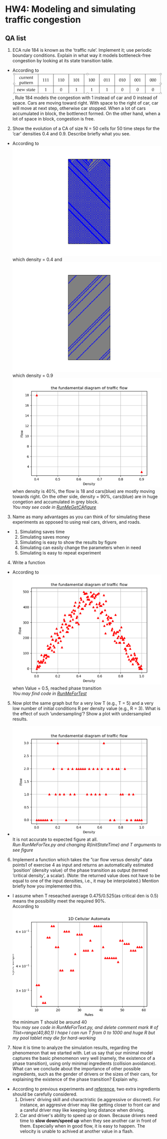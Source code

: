 # HW4: Modeling and simulating traffic congestion 
## QA list
1. ECA rule 184 is known as the ’traffic rule’. Implement it; use periodic boundary conditions. Explain in what way it models bottleneck-free congestion by looking at its state transition table.
*  According to ![transiant states](rule184states.png), Rule 184 models the congestion with 1 instead of car and 0 instead of space. Cars are moving toward right. With space to the right of car, car will move at next step, otherwise car stopped. When a lot of cars accumulated in block, the bottlenect formed. On the other hand, when a lot of space in block, congestion is free.  
2. Show the evolution of a CA of size N = 50 cells for 50 time steps for the ’car’ densities 0.4 and 0.9. Describe briefly what you see.
* According to ![0.4](ca184_density0.4.png)which density = 0.4 and ![0.9](ca184_density0.9.png) which density = 0.9  
![Q2](Q2.PNG)
when density is 40%, the flow is 18 and cars(blue) are mostly moving towards right. On the other side, density = 90%, cars(blue) are in huge congetion and accumulated in grey block.  
_You may see code in [RunMeGetCAfigure](RunMeGetCAfigure.py)_
3. Name as many advantages as you can think of for simulating these experiments as opposed to using real cars, drivers, and roads.
* 1. Simulating saves time
  2. Simulating saves money
  3. Simulating is easy to show the results by figure
  4. Simulating can easily change the parameters when in need
  5. Simulating is easy to repeat experiment
4. Write a function 
* According to ![result](hw4_result.png)
when Value = 0.5, reached phase transition  
_You may find code in [RunMeForTest](RunMeForTest.py)_
5. Now plot the same graph but for a very low T (e.g., T = 5) and a very low number of initial conditions R per density value (e.g., R = 3). What is the effect of such ’undersampling’? Show a plot with undersampled results.  
* ![lowT_lowR_Q5.png](Q5_lowT_lowR.png)  
It is not accurate to expected figure at all.  
_Run RunMeForTex.py and changing R(initStateTime) and T arguments to see figure_
6. Implement a function which takes the ”car flow versus density” data points1 of exercise 4 as input and returns an automatically estimated ’position’ (density value) of the phase transition as output (termed ’critical density’, a scalar). (Note: the returned value does not have to be equal to one of the input densities, i.e., it may be interpolated.) Mention briefly how you implemented this.
* I assume when T reseached average 0.475/0.525(as critical den is 0.5) means the possibility meet the required 90%.  
According to ![Q6_criticalList_result_T.png](Q6_criticalList_result_T.png) 
the minimum T should be around 40  
_You may see code in RunMeForText.py, and delete comment mark # of Tlist=range(40,80,1) I hope I can run T from 0 to 1000 and huge R but my pool tablet may die for hard-working_

7. Now it is time to analyze the simulation results, regarding the phenomenon that we started with. Let us say that our minimal model captures the basic phenomenon very well (namely, the existence of a phase transition), using only minimal ingredients (collision avoidance). What can we conclude about the importance of other possible ingredients, such as the gender of drivers or the sizes of their cars, for explaining the existence of the phase transition? Explain why.  
* According to previous experiments and [reference](CA_traffic_flow_real_model.pdf), two extra ingredients should be carefully considered.  
  1. Drivers' driving skill and charactristic (ie.aggressive or discreet). For instance, an aggresive driver may like getting closer to front car and a careful driver may like keeping long distance when driving.
  2. Car and driver's ability to speed up or down. Because drivers need time to **slow down/speed up** when they see another car in front of them. Especially when in good flow, it is easy to happen. The velocity is unable to achived at another value in a flash.